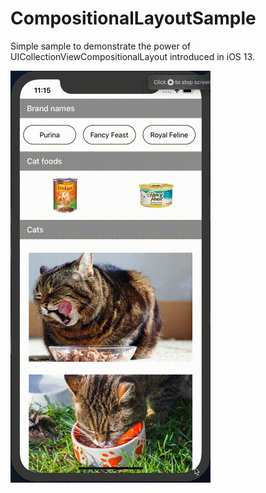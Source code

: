 # CompositionalLayoutSample
Simple sample to demonstrate the power of UICollectionViewCompositionalLayout introduced in iOS 13.

![Demo](./compositionalLayoutSample.gif)
